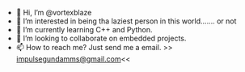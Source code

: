 - 👋 Hi, I’m @vortexblaze
- 👀 I’m interested in being tha laziest person in this world....... or not
- 🌱 I’m currently learning C++ and Python.
- 💞️ I’m looking to collaborate on embedded projects.
- 📫 How to reach me? Just send me a email. >> impulsegundamms@gmail.com<<

<!---
vortexblaze/vortexblaze is a ✨ special ✨ repository because its `README.md` (this file) appears on your GitHub profile.
You can click the Preview link to take a look at your changes.
--->
